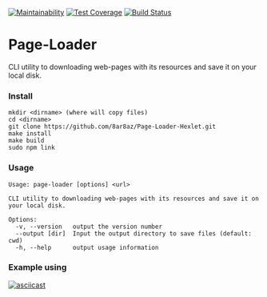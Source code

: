 [![Maintainability](https://api.codeclimate.com/v1/badges/058c434f01cddc7deae2/maintainability)](https://codeclimate.com/github/8ar8az/Page-Loader-Hexlet/maintainability)
[![Test Coverage](https://api.codeclimate.com/v1/badges/058c434f01cddc7deae2/test_coverage)](https://codeclimate.com/github/8ar8az/Page-Loader-Hexlet/test_coverage)
[![Build Status](https://travis-ci.org/8ar8az/Page-Loader-Hexlet.svg?branch=master)](https://travis-ci.org/8ar8az/Page-Loader-Hexlet)

# Page-Loader

CLI utility to downloading web-pages with its resources and save it on your local disk.

### Install
```
mkdir <dirname> (where will copy files)
cd <dirname>
git clone https://github.com/8ar8az/Page-Loader-Hexlet.git
make install
make build
sudo npm link
```

### Usage
```
Usage: page-loader [options] <url>

CLI utility to downloading web-pages with its resources and save it on your local disk.

Options:
  -v, --version   output the version number
  --output [dir]  Input the output directory to save files (default: cwd)
  -h, --help      output usage information
```

### Example using
[![asciicast](https://asciinema.org/a/qRnEuZ7hXta7CysvTbIyanx0l.svg)](https://asciinema.org/a/qRnEuZ7hXta7CysvTbIyanx0l)